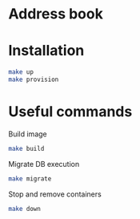 # Address book

# Installation

```bash
make up
make provision
```

# Useful commands

Build image
```bash
make build
```

Migrate DB execution
```bash
make migrate
```

Stop and remove containers
```bash
make down
```
